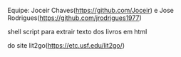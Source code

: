 Equipe: Joceir Chaves(https://github.com/Joceir) e Jose Rodrigues(https://github.com/jrodrigues1977)

shell script para extrair texto dos livros em html

do site lit2go(https://etc.usf.edu/lit2go/)
